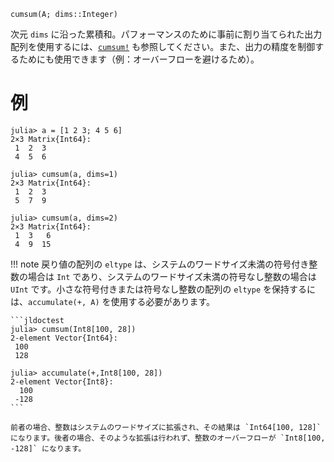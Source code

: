 ```
cumsum(A; dims::Integer)
```

次元 `dims` に沿った累積和。パフォーマンスのために事前に割り当てられた出力配列を使用するには、[`cumsum!`](@ref) も参照してください。また、出力の精度を制御するためにも使用できます（例：オーバーフローを避けるため）。

# 例

```jldoctest
julia> a = [1 2 3; 4 5 6]
2×3 Matrix{Int64}:
 1  2  3
 4  5  6

julia> cumsum(a, dims=1)
2×3 Matrix{Int64}:
 1  2  3
 5  7  9

julia> cumsum(a, dims=2)
2×3 Matrix{Int64}:
 1  3   6
 4  9  15
```

!!! note
    戻り値の配列の `eltype` は、システムのワードサイズ未満の符号付き整数の場合は `Int` であり、システムのワードサイズ未満の符号なし整数の場合は `UInt` です。小さな符号付きまたは符号なし整数の配列の `eltype` を保持するには、`accumulate(+, A)` を使用する必要があります。

    ```jldoctest
    julia> cumsum(Int8[100, 28])
    2-element Vector{Int64}:
     100
     128

    julia> accumulate(+,Int8[100, 28])
    2-element Vector{Int8}:
      100
     -128
    ```

    前者の場合、整数はシステムのワードサイズに拡張され、その結果は `Int64[100, 128]` になります。後者の場合、そのような拡張は行われず、整数のオーバーフローが `Int8[100, -128]` になります。

